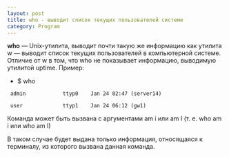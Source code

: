 ```yaml
---
layout: post
title: who - выводит список текущих пользователей системе
category: Program
---
```


**who** — Unix-утилита, выводит почти такую же информацию как утилита w — выводит список текущих пользователей в компьютерной системе. Отличие от w в том, что who не показывает информацию, выводимую утилитой uptime. Пример:

- $ who
```
 admin            ttyp0    Jan 24 02:47 (server14)

 user             ttyp1    Jan 24 06:12 (gw1)
```
Команда может быть вызвана с аргументами am i или am I (т. е. who am i или who am I)

В таком случае будет выдана только информация, относящаяся к терминалу, из которого вызвана данная команда.



